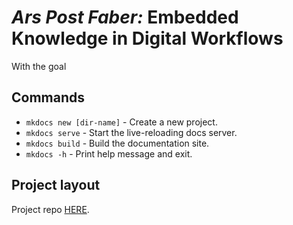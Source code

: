 # *Ars Post Faber:* Embedded Knowledge in Digital Workflows

With the goal 

## Commands

* `mkdocs new [dir-name]` - Create a new project.
* `mkdocs serve` - Start the live-reloading docs server.
* `mkdocs build` - Build the documentation site.
* `mkdocs -h` - Print help message and exit.

## Project layout



Project repo [HERE](https://github.com/jmuozan/ArsPostFaber).